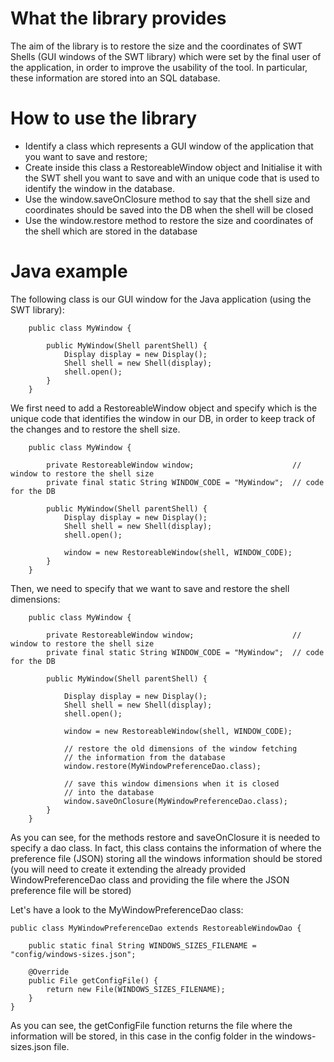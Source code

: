 # What the library provides
The aim of the library is to restore the size and the coordinates of SWT Shells (GUI windows of the SWT library) which were set by the final user of the application, in order to improve the usability of the tool.
In particular, these information are stored into an SQL database.

# How to use the library
* Identify a class which represents a GUI window of the application that you want to save and restore;
* Create inside this class a RestoreableWindow object and Initialise it with the SWT shell you want to save and with an unique code that is used to identify the window in the database.
* Use the window.saveOnClosure method to say that the shell size and coordinates should be saved into the DB when the shell will be closed
* Use the window.restore method to restore the size and coordinates of the shell which are stored in the database

# Java example

The following class is our GUI window for the Java application (using the SWT library):

		public class MyWindow {
		
			public MyWindow(Shell parentShell) {
				Display display = new Display();
				Shell shell = new Shell(display);
				shell.open();
			}	
		}
		
We first need to add a RestoreableWindow object and specify which is the unique code that identifies the window in our DB, in order to keep track of the changes and to restore the shell size.

		public class MyWindow {
		
			private RestoreableWindow window;                      // window to restore the shell size
			private final static String WINDOW_CODE = "MyWindow";  // code for the DB
			
			public MyWindow(Shell parentShell) {
				Display display = new Display();
				Shell shell = new Shell(display);
				shell.open();
				
				window = new RestoreableWindow(shell, WINDOW_CODE);
			}
		}
		
Then, we need to specify that we want to save and restore the shell dimensions:

		public class MyWindow {
		
			private RestoreableWindow window;                      // window to restore the shell size
			private final static String WINDOW_CODE = "MyWindow";  // code for the DB
			
			public MyWindow(Shell parentShell) {
			
				Display display = new Display();
				Shell shell = new Shell(display);
				shell.open();
				
				window = new RestoreableWindow(shell, WINDOW_CODE);
				
				// restore the old dimensions of the window fetching
				// the information from the database
				window.restore(MyWindowPreferenceDao.class);
				
				// save this window dimensions when it is closed
				// into the database
				window.saveOnClosure(MyWindowPreferenceDao.class);
			}
		}

As you can see, for the methods restore and saveOnClosure it is needed to specify a dao class. In fact, this class contains the information of where the
preference file (JSON) storing all the windows information should be stored (you will need to create it extending the already provided WindowPreferenceDao class 
and providing the file where the JSON preference file will be stored)

Let's have a look to the MyWindowPreferenceDao class:

	public class MyWindowPreferenceDao extends RestoreableWindowDao {

		public static final String WINDOWS_SIZES_FILENAME = "config/windows-sizes.json";
		
		@Override
		public File getConfigFile() {
			return new File(WINDOWS_SIZES_FILENAME);
		}
	}

As you can see, the getConfigFile function returns the file where the information will be stored, in this case in the config folder in the windows-sizes.json file.
